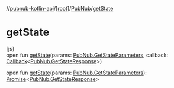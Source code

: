 //[pubnub-kotlin-api](../../../index.md)/[[root]](../index.md)/[PubNub](index.md)/[getState](get-state.md)

# getState

[js]\
open fun [getState](get-state.md)(params: [PubNub.GetStateParameters](-get-state-parameters/index.md), callback: [Callback](../-callback/index.md)&lt;[PubNub.GetStateResponse](-get-state-response/index.md)&gt;)

open fun [getState](get-state.md)(params: [PubNub.GetStateParameters](-get-state-parameters/index.md)): [Promise](https://kotlinlang.org/api/latest/jvm/stdlib/kotlin-stdlib/kotlin.js/-promise/index.html)&lt;[PubNub.GetStateResponse](-get-state-response/index.md)&gt;
